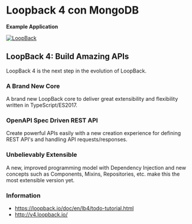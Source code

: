 # Loopback 4 con MongoDB

**Example Application**

[![LoopBack](<https://github.com/strongloop/loopback-next/raw/master/docs/site/imgs/branding/Powered-by-LoopBack-Badge-(blue)-@2x.png>)](http://loopback.io/)

## LoopBack 4: Build Amazing APIs

LoopBack 4 is the next step in the evolution of LoopBack.

### A Brand New Core

A brand new LoopBack core to deliver great extensibility and flexibility written in TypeScript/ES2017.

### OpenAPI Spec Driven REST API

Create powerful APIs easily with a new creation experience for defining REST API's and handling API requests/responses.

### Unbelievably Extensible

A new, improved programming model with Dependency Injection and new concepts such as Components, Mixins, Repositories, etc. make this the most extensible version yet.

### Information

- https://loopback.io/doc/en/lb4/todo-tutorial.html
- http://v4.loopback.io/
